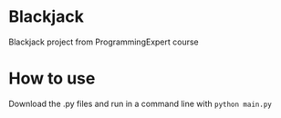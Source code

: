 # Blackjack
Blackjack project from ProgrammingExpert course

# How to use
Download the .py files and run in a command line with `python main.py`
